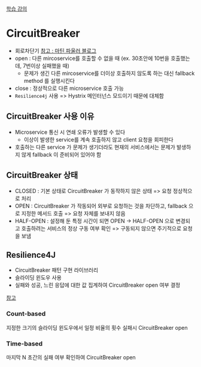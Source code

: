 

[학습 강의](https://www.inflearn.com/course/%EC%8A%A4%ED%94%84%EB%A7%81-%ED%81%B4%EB%9D%BC%EC%9A%B0%EB%93%9C-%EB%A7%88%EC%9D%B4%ED%81%AC%EB%A1%9C%EC%84%9C%EB%B9%84%EC%8A%A4/dashboard)

# CircuitBreaker
- 회로차단기 [참고 : 마틴 파울러 블로그](https://martinfowler.com/bliki/CircuitBreaker.html)
- open : 다른 mircoservice를 호출할 수 없을 때 (ex. 30초안에 10번을 호출했는데, 7번이상 실패했을 때)
  - 문제가 생긴 다른 mircoservice를 더이상 호출하지 않도록 하는 대신 fallback method 를 실행시킨다
- close : 정상적으로 다른 microservice 호출 가능
- `Resilience4j` 사용 => Hystrix 메인터넌스 모드이기 때문에 대체함

## CircuitBreaker 사용 이유
- Microservice 통신 시 연쇄 오류가 발생할 수 있다
  - 이상이 발생한 service를 계속 호출하지 않고 client 요청을 회피한다
- 호출하는 다른 service 가 문제가 생기더라도 현재의 서비스에서는 문제가 발생하지 않게 fallback 이 준비되어 있어야 함

## CircuitBreaker 상태
- CLOSED : 기본 상태로 CircuitBreaker 가 동작하지 않은 상태 => 요청 정상적으로 처리
- OPEN : CircuitBreaker 가 작동되어 외부로 요청하는 것을 차단하고, fallback 으로 지정한 메서드 호출 => 요청 자체를 보내지 않음
- HALF-OPEN : 설정해 둔 특정 시간이 되면 OPEN -> HALF-OPEN 으로 변경되고 호출하려는 서비스의 정상 구동 여부 확인 => 구동되지 않으면 주기적으로 요청을 보냄

## Resilience4J
- CircuitBreaker 패턴 구현 라이브러리
- 슬라이딩 윈도우 사용
- 실패와 성공, 느린 응답에 대한 값 집계하여 CircuitBreaker open 여부 결정

[참고](https://github.com/resilience4j/resilience4j-spring-boot2-demo)

### Count-based
지정한 크기의 슬라이딩 윈도우에서 일정 비율의 횟수 실패시 CircuitBreaker open

### Time-based
마지막 N 초간의 실패 여부 확인하여  CircuitBreaker open